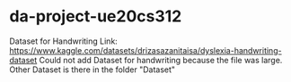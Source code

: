 # da-project-ue20cs312

Dataset for Handwriting Link: https://www.kaggle.com/datasets/drizasazanitaisa/dyslexia-handwriting-dataset
Could not add Dataset for handwriting because the file was large.
Other Dataset is there in the folder "Dataset"
